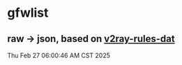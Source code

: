 # gfwlist
## raw -> json, based on [v2ray-rules-dat](https://github.com/Loyalsoldier/v2ray-rules-dat)
Thu Feb 27 06:00:46 AM CST 2025

